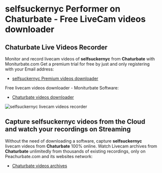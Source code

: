 # selfsuckernyc Performer on Chaturbate - Free LiveCam videos downloader

## Chaturbate Live Videos Recorder

Monitor and record livecam videos of **selfsuckernyc** from **Chaturbate** with Moniturbate.com
Get a premium trial for free by just and only registering with your Email address:
* [selfsuckernyc Premium videos downloader](https://moniturbate.com/request-demo-licence-key.html)

Free livecam videos downloader - Moniturbate Software:
* [Chaturbate videos downloader](https://moniturbate.com/moniturbate-download-software.html)

![selfsuckernyc livecam videos recorder](https://peachurnet.com/templates/moniturbate-software.png)


## Capture selfsuckernyc videos from the Cloud and watch your recordings on Streaming

Without the need of downloading a software, capture **selfsuckernyc** livecam videos from **Chaturbate** 100% online.
Watch Livecam archives from **Chaturbate** unlimitedly from thousands of existing recordings, only on Peachurbate.com and its websites network:
* [Chaturbate videos archives](https://peachurnet.com/)